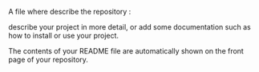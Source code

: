 A file where describe the repository :

describe your project in more detail, 
or add some documentation such as how to install or use your project. 

The contents of your README file are automatically shown on the front page of your repository.